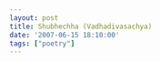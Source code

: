 ```yaml
---
layout: post
title: Shubhechha (Vadhadivasachya)
date: '2007-06-15 18:10:00'
tags: ["poetry"]
---
```


<p><a onblur="try {parent.deselectBloggerImageGracefully();} catch(e) {}" href="http://bp0.blogger.com/_cWdd7TsTIWo/RnLXsOoIlcI/AAAAAAAAAAU/MFUbPO3Q18A/s1600-h/poem.bmp"><img style="display:block; margin:0px auto 10px; text-align:center;cursor:pointer; cursor:hand;" src="http://bp0.blogger.com/_cWdd7TsTIWo/RnLXsOoIlcI/AAAAAAAAAAU/MFUbPO3Q18A/s320/poem.bmp" border="0" alt="" id="BLOGGER_PHOTO_ID_5076356884840617410"/></a></p><div class="blogger-post-footer"><img width="1" height="1" src="https://blogger.googleusercontent.com/tracker/5416117946427095362-5770186704421492418?l=soranthou.blogspot.com" alt=""/></div>

